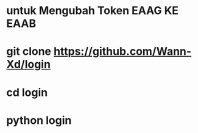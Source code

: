 # untuk Mengubah Token EAAG KE EAAB

# git clone https://github.com/Wann-Xd/login

# cd login 

# python login
